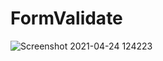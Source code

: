 # FormValidate

![Screenshot 2021-04-24 124223](https://user-images.githubusercontent.com/81439037/115950771-d6f39900-a4fa-11eb-81e8-a920da8da8e9.png)
